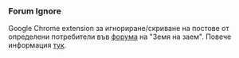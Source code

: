 ### Forum Ignore

Google Chrome extension за игнориране/скриване на постове от определени потребители във [форума](http://forum.zemianazaem.com/) на "Земя на заем". Повече информация [тук](http://hdeshev-chrome.s3-website-us-east-1.amazonaws.com/).
